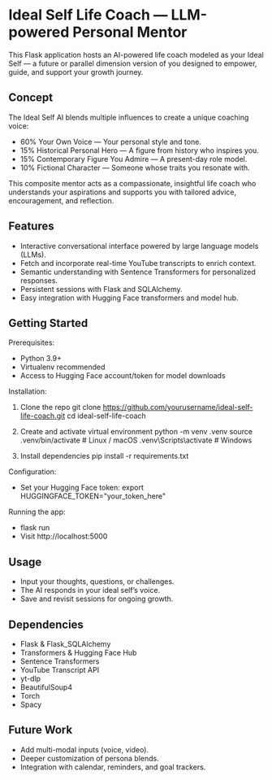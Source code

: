 Ideal Self Life Coach — LLM-powered Personal Mentor
===================================================

This Flask application hosts an AI-powered life coach modeled as your Ideal Self — a future or parallel dimension version of you designed to empower, guide, and support your growth journey.

Concept
-------
The Ideal Self AI blends multiple influences to create a unique coaching voice:
- 60% Your Own Voice — Your personal style and tone.
- 15% Historical Personal Hero — A figure from history who inspires you.
- 15% Contemporary Figure You Admire — A present-day role model.
- 10% Fictional Character — Someone whose traits you resonate with.

This composite mentor acts as a compassionate, insightful life coach who understands your aspirations and supports you with tailored advice, encouragement, and reflection.

Features
--------
- Interactive conversational interface powered by large language models (LLMs).
- Fetch and incorporate real-time YouTube transcripts to enrich context.
- Semantic understanding with Sentence Transformers for personalized responses.
- Persistent sessions with Flask and SQLAlchemy.
- Easy integration with Hugging Face transformers and model hub.

Getting Started
---------------
Prerequisites:
- Python 3.9+
- Virtualenv recommended
- Access to Hugging Face account/token for model downloads

Installation:
1. Clone the repo
   git clone https://github.com/yourusername/ideal-self-life-coach.git
   cd ideal-self-life-coach

2. Create and activate virtual environment
   python -m venv .venv
   source .venv/bin/activate  # Linux / macOS
   .venv\Scripts\activate   # Windows

3. Install dependencies
   pip install -r requirements.txt

Configuration:
- Set your Hugging Face token:
  export HUGGINGFACE_TOKEN="your_token_here"

Running the app:
- flask run
- Visit http://localhost:5000

Usage
-----
- Input your thoughts, questions, or challenges.
- The AI responds in your ideal self’s voice.
- Save and revisit sessions for ongoing growth.

Dependencies
------------
- Flask & Flask_SQLAlchemy
- Transformers & Hugging Face Hub
- Sentence Transformers
- YouTube Transcript API
- yt-dlp
- BeautifulSoup4
- Torch
- Spacy

Future Work
-----------
- Add multi-modal inputs (voice, video).
- Deeper customization of persona blends.
- Integration with calendar, reminders, and goal trackers.
